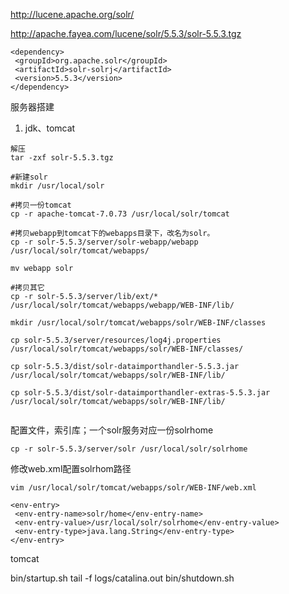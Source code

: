 http://lucene.apache.org/solr/

http://apache.fayea.com/lucene/solr/5.5.3/solr-5.5.3.tgz

```
<dependency>
 <groupId>org.apache.solr</groupId>
 <artifactId>solr-solrj</artifactId>
 <version>5.5.3</version>
</dependency>

```

服务器搭建

1. jdk、tomcat

```
解压
tar -zxf solr-5.5.3.tgz

#新建solr
mkdir /usr/local/solr

#拷贝一份tomcat
cp -r apache-tomcat-7.0.73 /usr/local/solr/tomcat 

#拷贝webapp到tomcat下的webapps目录下，改名为solr。
cp -r solr-5.5.3/server/solr-webapp/webapp /usr/local/solr/tomcat/webapps/

mv webapp solr

#拷贝其它
cp -r solr-5.5.3/server/lib/ext/* /usr/local/solr/tomcat/webapps/webapp/WEB-INF/lib/

mkdir /usr/local/solr/tomcat/webapps/solr/WEB-INF/classes

cp solr-5.5.3/server/resources/log4j.properties /usr/local/solr/tomcat/webapps/solr/WEB-INF/classes/

cp solr-5.5.3/dist/solr-dataimporthandler-5.5.3.jar /usr/local/solr/tomcat/webapps/solr/WEB-INF/lib/

cp solr-5.5.3/dist/solr-dataimporthandler-extras-5.5.3.jar /usr/local/solr/tomcat/webapps/solr/WEB-INF/lib/


```

配置文件，索引库；一个solr服务对应一份solrhome

```
cp -r solr-5.5.3/server/solr /usr/local/solr/solrhome

```

修改web.xml配置solrhom路径
```
vim /usr/local/solr/tomcat/webapps/solr/WEB-INF/web.xml

<env-entry>
 <env-entry-name>solr/home</env-entry-name>
 <env-entry-value>/usr/local/solr/solrhome</env-entry-value>
 <env-entry-type>java.lang.String</env-entry-type>
</env-entry>

```
tomcat

bin/startup.sh
tail -f logs/catalina.out
bin/shutdown.sh


